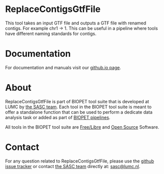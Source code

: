 # ReplaceContigsGtfFile


This tool takes an input GTF file and outputs a GTF file with renamed contigs.
For example chr1 -> 1. This can be useful in a pipeline where tools have different
naming standards for contigs.
    

# Documentation

For documentation and manuals visit our [github.io page](https://biopet.github.io/replacecontigsgtffile).

# About


ReplaceContigsGtfFile is part of BIOPET tool suite that is developed at LUMC by [the SASC team](http://sasc.lumc.nl/).
Each tool in the BIOPET tool suite is meant to offer a standalone function that can be used to perform a
dedicate data analysis task or added as part of [BIOPET pipelines](http://biopet-docs.readthedocs.io/en/latest/).

All tools in the BIOPET tool suite are [Free/Libre](https://www.gnu.org/philosophy/free-sw.html) and
[Open Source](https://opensource.org/osd) Software.
    

# Contact


<p>
  <!-- Obscure e-mail address for spammers -->
For any question related to ReplaceContigsGtfFile, please use the
<a href='https://github.com/biopet/replacecontigsgtffile/issues'>github issue tracker</a>
or contact
 <a href='http://sasc.lumc.nl/'>the SASC team</a> directly at: <a href='&#109;&#97;&#105;&#108;&#116;&#111;&#58;&#115;&#97;&#115;&#99;&#64;&#108;&#117;&#109;&#99;&#46;&#110;&#108;'>
&#115;&#97;&#115;&#99;&#64;&#108;&#117;&#109;&#99;&#46;&#110;&#108;</a>.
</p>

     

